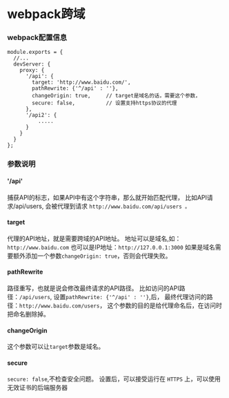 # webpack跨域

### webpack配置信息

```
module.exports = {
  //...
  devServer: {
    proxy: {
      '/api': {
        target: 'http://www.baidu.com/',
        pathRewrite: {'^/api' : ''},
        changeOrigin: true,     // target是域名的话，需要这个参数，
        secure: false,          // 设置支持https协议的代理
      },
      '/api2': {
          .....
      }
    }
  }
};
```
### 参数说明

####  '/api'
捕获API的标志，如果API中有这个字符串，那么就开始匹配代理，
比如API请求/api/users, 会被代理到请求 `http://www.baidu.com/api/users 。`

####  target
代理的API地址，就是需要跨域的API地址。
地址可以是域名,如：`http://www.baidu.com`
也可以是IP地址：`http://127.0.0.1:3000`
如果是域名需要额外添加一个参数`changeOrigin: true`，否则会代理失败。

####  pathRewrite
路径重写，也就是说会修改最终请求的API路径。
比如访问的API路径：`/api/users`,
设置`pathRewrite: {'^/api' : ''}`,后，
最终代理访问的路径：`http://www.baidu.com/users`，
这个参数的目的是给代理命名后，在访问时把命名删除掉。

####  changeOrigin
这个参数可以让`target`参数是域名。

####  secure
`secure: false`,不检查安全问题。
设置后，可以接受运行在 `HTTPS` 上，可以使用无效证书的后端服务器

